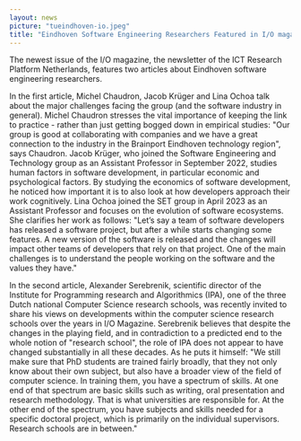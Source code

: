 ```yaml
---
layout: news
picture: "tueindhoven-io.jpeg"
title: "Eindhoven Software Engineering Researchers Featured in I/O magazine"
---
```


The newest issue of the I/O magazine, the newsletter of the ICT Research Platform Netherlands, features two articles about Eindhoven software engineering researchers. 

In the first article, Michel Chaudron, Jacob Krüger and Lina Ochoa talk about the major challenges facing the group (and the software industry in general). Michel Chaudron stresses the vital importance of keeping the link to practice - rather than just getting bogged down in empirical studies: "Our group is good at collaborating with companies and we have a great connection to the industry in the Brainport Eindhoven technology region", says Chaudron. Jacob Krüger, who joined the Software Engineering and Technology group as an Assistant Professor in September 2022, studies human factors in software development, in particular economic and psychological factors. By studying the economics of software development, he noticed how important it is to also look at how developers approach their work cognitively. Lina Ochoa joined the SET group in April 2023 as an Assistant Professor and focuses on the evolution of software ecosystems. She clarifies her work as follows: "Let’s say a team of software developers has released a software project, but after a while starts changing some features. A new version of the software is released and the changes will impact other teams of developers that rely on that project. One of the main challenges is to understand the people working on the software and the values they have."

In the second article, Alexander Serebrenik, scientific director of the Institute for Programming research and Algorithmics (IPA), one of the three Dutch national Computer Science research schools, was recently invited to share his views on developments within the computer science research schools over the years in I/O Magazine. Serebrenik believes that despite the changes in the playing field, and in contradiction to a predicted end to the whole notion of "research school", the role of IPA does not appear to have changed substantially in all these decades. As he puts it himself: "We still make sure that PhD students are trained fairly broadly, that they not only know about their own subject, but also have a broader view of the field of computer science. In training them, you have a spectrum of skills. At one end of that spectrum are basic skills such as writing, oral presentation and research methodology. That is what universities are responsible for. At the other end of the spectrum, you have subjects and skills needed for a specific doctoral project, which is primarily on the individual supervisors. Research schools are in between."